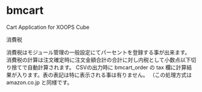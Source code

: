 bmcart
======

Cart Application for XOOPS Cube

消費税

消費税はモジュール管理の一般設定にてパーセントを登録する事が出来ます。
消費税の計算は注文確定時に注文金額合計の合計に対し内税として小数点以下切り捨てで自動計算されます。
CSVの出力時に bmcart_order の tax 欄に計算結果が入ります。表の表記は特に表示される事は有りません。
（この処理方式は amazon.co.jp と同様です。
